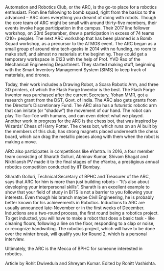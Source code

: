 
Automation and Robotics Club, or the ARC, is the go-to place for a
robotics enthusiast. From line following to bomb squad, right from the
basics to the advanced – ARC does everything you dreamt of doing with
robots. Though the core team of ARC might be small with around
thirty-five members, their events invoke huge participation in the
campus. Their 2017 line follower workshop, on 23rd September, drew a
participation in excess of 74 teams (210+ people).
 The next ARC workshop that has been planned is a Bomb Squad workshop,
as a precursor to the ATMOS event. The ARC began as a small group of
around nine tech-geeks in 2014 with no funding, no room to make stuff,
and almost no materials at the beginning. They could get a temporary
workspace in E123 with the help of Prof. YVD Rao of the Mechanical
Engineering Department. They started making stuff, beginning with the
Smart Inventory Management System (SIMS) to keep track of materials, and
 drones.


Today, their work includes a Drawing Robot, a Scara Robotic Arm, and
three 3D printers, of which the Flash Forge Inventor is the best. The
Flash Forge Inventor was purchased after the current Secretary, Yohan
MMR, got a research grant from the DST, Govt. of India.
 The ARC also gets grants from the Director’s Discretionary Fund. The
ARC also has a futuristic robotic arm that can imitate (or “shadow”) the
 movement of our hand. The robot can play Tic-Tac-Toe with humans, and
can even detect what we played. Another work in progress for the ARC is
the chess bot, that was inspired by Wizards’ Chess of Harry Potter. The
chess bot, which runs on an AI built by the members of this club, has
strong magnets placed underneath the chess board, which can drag the
metallic pieces along with them when the robot is making a move.


ARC also participates in competitions like eYantra. In 2016, a four
member team consisting of Sharath Golluri, Abhinav Kumar, Shivam Bhagat
and Nikhilansh PV made it to the final stages of the eYantra, a
prestigious annual robotics competition conducted by IIT Bombay.


Sharath Golluri, Technical Secretary of BPHC and Treasurer of the
ARC, says that ARC for him is more than just building robots – “It’s
also about developing your interpersonal skills”. Sharath is an
excellent example to show that your field of study in BITS is not a
barrier to you following your interests. Even though his branch maybe
Civil Engineering, he is probably better known for his achievements in
Robotics. Inductions to ARC are usually announced late-November or in
the first weeks of December. Inductions are a two-round process, the
first round being a robotics project. To get inducted, you will have to
make a robot that does a basic task - like cleaning floors, following a
line on the floor, responding to a clap or noise, or recognize
handwriting. The robotics project, which will have to be done over the
winter break, will qualify you for Round 2, which is a personal
interview.


Ultimately, the ARC is the Mecca of BPHC for someone interested in robotics.


Article by Rohit Dwivedula and Shreyam Kumar. Edited by Rohitt Vashishta.

